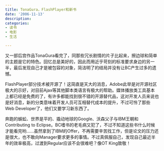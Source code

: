 ```yaml
---
title: TonaGura，FlashPlayer和新书
date: '2006-11-13'
description:
categories:
- 读书
- 电影
- 生活

---
```

又一部后宫作品TonaGura看完了，同那些冗长剧情的片子比起来，擦边球和简单的主题是它的特色。回忆总是美好的，因此而用近乎苛刻的标准要求身边的另一半，最后发现自己才是被包容的对象，简洁明了的结局并没有让BC产生过多的遗憾。

FlashPlayer部分技术被开源了！这简直是天大的消息，Adobe此举是对开源社区极大的示好，对目前Ajax等其他脚本类语言有极大的帮助。媒体播放类工具基本上都已经是免费的了，有许多都能找到很不错的开源替代品，这对开发人员来说也是好消息，新的分类意味着开发人员可互相替代成本的提升，不过可怜了那些Web Developer了，他们又要学习新东西了。

奔跑的蜈蚣、世界是平的、撬动地球的Google、沃森父子与IBM王朝和Contributing to Eclipse。BC嗜书的老毛病又犯了，不过不知道这些书什么时候才能看完哟……虽然拿到了IBM的Offer，不再需要辛苦找工作，但是论文的压力还是很大，也不敢向Manager要求更多的事情。不过真佩服自己，发现自己最近半年的效率极高，过渡到Regular应该不会很难吧？像OT King致敬！